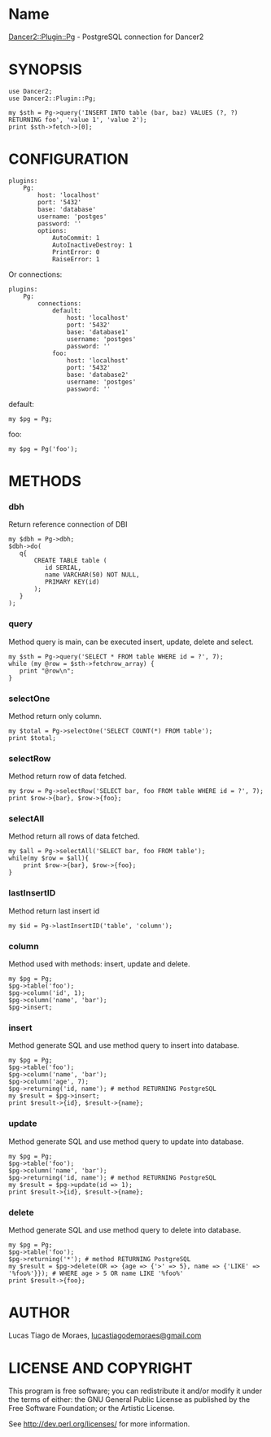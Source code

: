 # Name

[Dancer2::Plugin::Pg](https://metacpan.org/pod/Dancer2::Plugin::Pg) - PostgreSQL connection for Dancer2

# SYNOPSIS

    use Dancer2;
    use Dancer2::Plugin::Pg;
    
    my $sth = Pg->query('INSERT INTO table (bar, baz) VALUES (?, ?) RETURNING foo', 'value 1', 'value 2');
    print $sth->fetch->[0];

# CONFIGURATION

    plugins:
        Pg:
            host: 'localhost'
            port: '5432'
            base: 'database'
            username: 'postges'
            password: ''
            options:
                AutoCommit: 1
                AutoInactiveDestroy: 1
                PrintError: 0
                RaiseError: 1
                

Or connections:

    plugins:
        Pg:
            connections:
                default:
                    host: 'localhost'
                    port: '5432'
                    base: 'database1'
                    username: 'postges'
                    password: ''
                foo:
                    host: 'localhost'
                    port: '5432'
                    base: 'database2'
                    username: 'postges'
                    password: ''

default:

    my $pg = Pg;
    
foo:

    my $pg = Pg('foo');
    
# METHODS

### dbh

Return reference connection of DBI

    my $dbh = Pg->dbh;
    $dbh->do(
       q{
           CREATE TABLE table (
              id SERIAL,
              name VARCHAR(50) NOT NULL,
              PRIMARY KEY(id)
           );
       }
    );
    
### query

Method query is main, can be executed insert, update, delete and select.

    my $sth = Pg->query('SELECT * FROM table WHERE id = ?', 7);
    while (my @row = $sth->fetchrow_array) {
       print "@row\n";
    }
    
### selectOne

Method return only column.

    my $total = Pg->selectOne('SELECT COUNT(*) FROM table');
    print $total;
    
### selectRow

Method return row of data fetched.

    my $row = Pg->selectRow('SELECT bar, foo FROM table WHERE id = ?', 7);
    print $row->{bar}, $row->{foo};
    
### selectAll

Method return all rows of data fetched.

    my $all = Pg->selectAll('SELECT bar, foo FROM table');
    while(my $row = $all){
        print $row->{bar}, $row->{foo};
    }
    
### lastInsertID

Method return last insert id

    my $id = Pg->lastInsertID('table', 'column');
    
### column

Method used with methods: insert, update and delete.

    my $pg = Pg;
    $pg->table('foo');
    $pg->column('id', 1);
    $pg->column('name', 'bar');
    $pg->insert;
    
### insert

Method generate SQL and use method query to insert into database.

    my $pg = Pg;
    $pg->table('foo');
    $pg->column('name', 'bar');
    $pg->column('age', 7);
    $pg->returning('id, name'); # method RETURNING PostgreSQL
    my $result = $pg->insert;
    print $result->{id}, $result->{name};
    
### update

Method generate SQL and use method query to update into database.

    my $pg = Pg;
    $pg->table('foo');
    $pg->column('name', 'bar');
    $pg->returning('id, name'); # method RETURNING PostgreSQL
    my $result = $pg->update(id => 1);
    print $result->{id}, $result->{name};
    
### delete

Method generate SQL and use method query to delete into database.

    my $pg = Pg;
    $pg->table('foo');
    $pg->returning('*'); # method RETURNING PostgreSQL
    my $result = $pg->delete(OR => {age => {'>' => 5}, name => {'LIKE' => '%foo%'}}); # WHERE age > 5 OR name LIKE '%foo%'
    print $result->{foo};

# AUTHOR

Lucas Tiago de Moraes, <lucastiagodemoraes@gmail.com>

# LICENSE AND COPYRIGHT
This program is free software; you can redistribute it and/or modify it under the terms of either: the GNU General Public License as published by the Free Software Foundation; or the Artistic License.

See http://dev.perl.org/licenses/ for more information.
